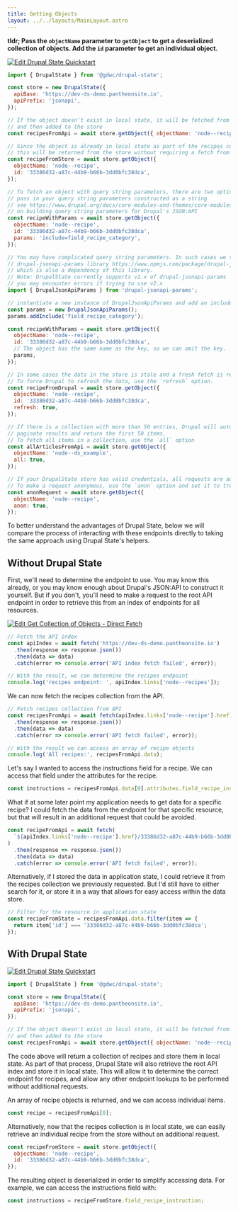 ```yaml
---
title: Getting Objects
layout: ../../layouts/MainLayout.astro
---
```


**tldr; Pass the `objectName` parameter to `getObject` to get a deserialized
collection of objects. Add the `id` parameter to get an individual object.**

[![Edit Drupal State Quickstart](https://codesandbox.io/static/img/play-codesandbox.svg)](https://codesandbox.io/s/drupal-state-quickstart-z3rlm?expanddevtools=1&fontsize=14&hidenavigation=1&theme=dark)

```js
import { DrupalState } from '@gdwc/drupal-state';

const store = new DrupalState({
  apiBase: 'https://dev-ds-demo.pantheonsite.io',
  apiPrefix: 'jsonapi',
});

// If the object doesn't exist in local state, it will be fetched from the API
// and then added to the store
const recipesFromApi = await store.getObject({ objectName: 'node--recipe' });

// Since the object is already in local state as part of the recipes collection,
// this will be returned from the store without requiring a fetch from Drupal.
const recipeFromStore = await store.getObject({
  objectName: 'node--recipe',
  id: '33386d32-a87c-44b9-b66b-3dd0bfc38dca',
});

// To fetch an object with query string parameters, there are two options.
// pass in your query string parameters constructed as a string
// see https://www.drupal.org/docs/core-modules-and-themes/core-modules/jsonapi-module/fetching-resources-get for more information
// on building query string parameters for Drupal's JSON:API
const recipeWithParams = await store.getObject({
  objectName: 'node--recipe',
  id: '33386d32-a87c-44b9-b66b-3dd0bfc38dca',
  params: 'include=field_recipe_category',
});

// You may have complicated query string parameters. In such cases we suggest using the
// drupal-jsonapi-params library https://www.npmjs.com/package/drupal-jsonapi-params
// which is also a dependency of this library.
// Note: DrupalState currently supports v1.x of drupal-jsonapi-params
// you may encounter errors if trying to use v2.x
import { DrupalJsonApiParams } from 'drupal-jsonapi-params';

// instantiate a new instance of DrupalJsonApiParams and add an include
const params = new DrupalJsonApiParams();
params.addInclude('field_recipe_category');

const recipeWithParams = await store.getObject({
  objectName: 'node--recipe',
  id: '33386d32-a87c-44b9-b66b-3dd0bfc38dca',
  // The object has the same name as the key, so we can omit the key.
  params,
});

// In some cases the data in the store is stale and a fresh fetch is required.
// To force Drupal to refresh the data, use the `refresh` option.
const recipeFromDrupal = await store.getObject({
  objectName: 'node--recipe',
  id: '33386d32-a87c-44b9-b66b-3dd0bfc38dca',
  refresh: true,
});

// If there is a collection with more than 50 entries, Drupal will automatically
// paginate results and return the first 50 items.
// To fetch all items in a collection, use the `all` option
const allArticlesFromApi = await store.getObject({
  objectName: 'node--ds_example',
  all: true,
});

// If your DrupalState store has valid credentials, all requests are authorized by default
// To make a request anonymous, use the `anon` option and set it to true
const anonRequest = await store.getObject({
  objectName: 'node--recipe',
  anon: true,
});
```

To better understand the advantages of Drupal State, below we will compare the
process of interacting with these endpoints directly to taking the same approach
using Drupal State's helpers.

## Without Drupal State

First, we'll need to determine the endpoint to use. You may know this already,
or you may know enough about Drupal's JSON:API to construct it yourself. But if
you don't, you'll need to make a request to the root API endpoint in order to
retrieve this from an index of endpoints for all resources.

[![Edit Get Collection of Objects - Direct Fetch](https://codesandbox.io/static/img/play-codesandbox.svg)](https://codesandbox.io/s/get-collection-of-objects-direct-fetch-k7utt?fontsize=14&hidenavigation=1&theme=dark)

```js
// Fetch the API index
const apiIndex = await fetch('https://dev-ds-demo.pantheonsite.io')
  .then(response => response.json())
  .then(data => data)
  .catch(error => console.error('API index fetch failed', error));

// With the result, we can determine the recipes endpoint
console.log('recipes endpoint: ', apiIndex.links['node--recipes']);
```

We can now fetch the recipes collection from the API.

```js
// Fetch recipes collection from API
const recipesFromApi = await fetch(apiIndex.links['node--recipe'].href)
  .then(response => response.json())
  .then(data => data)
  .catch(error => console.error('API fetch failed', error));

// With the result we can access an array of recipe objects
console.log('All recipes:', recipesFromApi.data);
```

Let's say I wanted to access the instructions field for a recipe. We can access
that field under the attributes for the recipe.

```js
const instructions = recipesFromApi.data[0].attributes.field_recipe_instruction;
```

What if at some later point my application needs to get data for a specific
recipe? I could fetch the data from the endpoint for that specific resource, but
that will result in an additional request that could be avoided.

```js
const recipeFromApi = await fetch(
  `${apiIndex.links['node--recipe'].href}/33386d32-a87c-44b9-b66b-3dd0bfc38dca`
)
  .then(response => response.json())
  .then(data => data)
  .catch(error => console.error('API fetch failed', error));
```

Alternatively, if I stored the data in application state, I could retrieve it
from the recipes collection we previously requested. But I'd still have to
either search for it, or store it in a way that allows for easy access within
the data store.

```js
// Filter for the resource in application state
const recipeFromState = recipesFromApi.data.filter(item => {
  return item['id'] === '33386d32-a87c-44b9-b66b-3dd0bfc38dca';
});
```

## With Drupal State

[![Edit Drupal State Quickstart](https://codesandbox.io/static/img/play-codesandbox.svg)](https://codesandbox.io/s/drupal-state-quickstart-z3rlm?expanddevtools=1&fontsize=14&hidenavigation=1&theme=dark)

```js
import { DrupalState } from '@gdwc/drupal-state';

const store = new DrupalState({
  apiBase: 'https://dev-ds-demo.pantheonsite.io',
  apiPrefix: 'jsonapi',
});

// If the object doesn't exist in local state, it will be fetched from the API
// and then added to the store
const recipesFromApi = await store.getObject({ objectName: 'node--recipe' });
```

The code above will return a collection of recipes and store them in local
state. As part of that process, Drupal State will also retrieve the root API
index and store it in local state. This will allow it to determine the correct
endpoint for recipes, and allow any other endpoint lookups to be performed
without additional requests.

An array of recipe objects is returned, and we can access individual items.

```js
const recipe = recipesFromApi[0];
```

Alternatively, now that the recipes collection is in local state, we can easily
retrieve an individual recipe from the store without an additional request.

```js
const recipeFromStore = await store.getObject({
  objectName: 'node--recipe',
  id: '33386d32-a87c-44b9-b66b-3dd0bfc38dca',
});
```

The resulting object is deserialized in order to simplify accessing data. For
example, we can access the instructions field with:

```js
const instructions = recipeFromStore.field_recipe_instruction;
```
